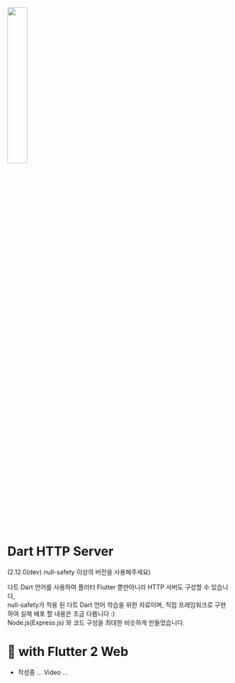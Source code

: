 <img src="https://avatars1.githubusercontent.com/u/1609975?s=200&v=4" width="30%"/>

# Dart HTTP Server
(2.12.0(dev) null-safety 이상의 버전을 사용해주세요)  
  
다트 Dart 언어를 사용하여 플러터 Flutter 뿐만아니라 HTTP 서버도 구성할 수 있습니다,  
null-safety가 적용 된 다트 Dart 언어 학습을 위한 자료이며, 직접 프레임워크로 구현하여 실제 배포 할 내용은 조금 다릅니다 :)  
Node.js(Express.js) 와 코드 구성을 최대한 비슷하게 만들었습니다.  
  
# 🔗 with Flutter 2 Web 
- 작성중 ...  Video ...
